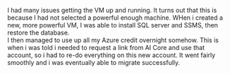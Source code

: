 I had many issues getting the VM up and running.  It turns out that this is because I had not selected a powerful enough machine.  WHen i created a new, more powerful VM, I was able to install SQL server and SSMS, then restore the database.  
I then managed to use up all my Azure credit overnight somehow.  This is when i was told i needed to request a link from AI Core and use that account, so i had to re-do everything on this new account.  It went fairly smoothly and i was eventually able to migrate successfully.  
